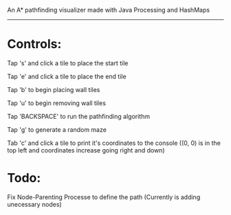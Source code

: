 An A* pathfinding visualizer made with Java Processing and HashMaps

----------------------------------------------------------------------------------

# Controls:

Tap 's' and click a tile to place the start tile

Tap 'e' and click a tile to place the end tile

Tap 'b' to begin placing wall tiles

Tap 'u' to begin removing wall tiles

Tap 'BACKSPACE' to run the pathfinding algorithm

Tap 'g' to generate a random maze

Tab 'c' and click a tile to print it's coordinates to the console ((0, 0) is in the top left and coordinates increase going right and down)

# Todo:

Fix Node-Parenting Processe to define the path (Currently is adding unecessary nodes) 
